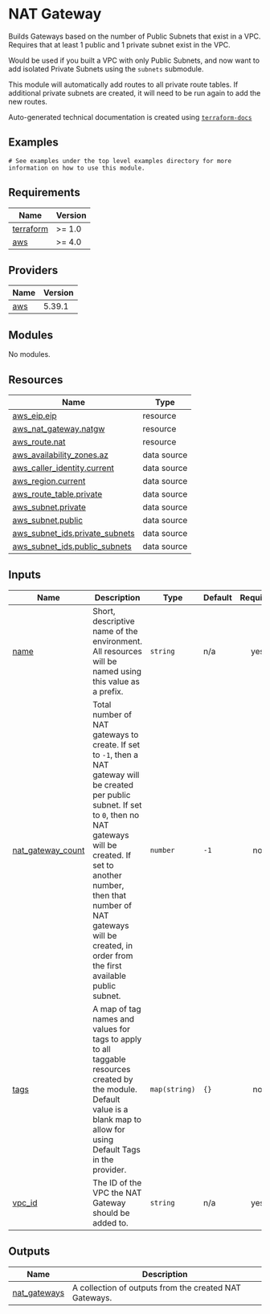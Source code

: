 # NAT Gateway

Builds Gateways based on the number of Public Subnets that exist in a VPC. Requires that at least 1 public and 1 private subnet exist in the VPC.

Would be used if you built a VPC with only Public Subnets, and now want to add isolated Private Subnets using the `subnets` submodule.

This module will automatically add routes to all private route tables. If additional private subnets are created, it will need to be run again to add the new routes.
<!-- BEGINNING OF PRE-COMMIT-TERRAFORM DOCS HOOK -->

Auto-generated technical documentation is created using [`terraform-docs`](https://terraform-docs.io/)
## Examples

```hcl
# See examples under the top level examples directory for more information on how to use this module.
```

## Requirements

| Name | Version |
|------|---------|
| <a name="requirement_terraform"></a> [terraform](#requirement\_terraform) | >= 1.0 |
| <a name="requirement_aws"></a> [aws](#requirement\_aws) | >= 4.0 |

## Providers

| Name | Version |
|------|---------|
| <a name="provider_aws"></a> [aws](#provider\_aws) | 5.39.1 |

## Modules

No modules.

## Resources

| Name | Type |
|------|------|
| [aws_eip.eip](https://registry.terraform.io/providers/hashicorp/aws/latest/docs/resources/eip) | resource |
| [aws_nat_gateway.natgw](https://registry.terraform.io/providers/hashicorp/aws/latest/docs/resources/nat_gateway) | resource |
| [aws_route.nat](https://registry.terraform.io/providers/hashicorp/aws/latest/docs/resources/route) | resource |
| [aws_availability_zones.az](https://registry.terraform.io/providers/hashicorp/aws/latest/docs/data-sources/availability_zones) | data source |
| [aws_caller_identity.current](https://registry.terraform.io/providers/hashicorp/aws/latest/docs/data-sources/caller_identity) | data source |
| [aws_region.current](https://registry.terraform.io/providers/hashicorp/aws/latest/docs/data-sources/region) | data source |
| [aws_route_table.private](https://registry.terraform.io/providers/hashicorp/aws/latest/docs/data-sources/route_table) | data source |
| [aws_subnet.private](https://registry.terraform.io/providers/hashicorp/aws/latest/docs/data-sources/subnet) | data source |
| [aws_subnet.public](https://registry.terraform.io/providers/hashicorp/aws/latest/docs/data-sources/subnet) | data source |
| [aws_subnet_ids.private_subnets](https://registry.terraform.io/providers/hashicorp/aws/latest/docs/data-sources/subnet_ids) | data source |
| [aws_subnet_ids.public_subnets](https://registry.terraform.io/providers/hashicorp/aws/latest/docs/data-sources/subnet_ids) | data source |

## Inputs

| Name | Description | Type | Default | Required |
|------|-------------|------|---------|:--------:|
| <a name="input_name"></a> [name](#input\_name) | Short, descriptive name of the environment. All resources will be named using this value as a prefix. | `string` | n/a | yes |
| <a name="input_nat_gateway_count"></a> [nat\_gateway\_count](#input\_nat\_gateway\_count) | Total number of NAT gateways to create. If set to `-1`, then a NAT gateway will be created per public subnet. If set to `0`, then no NAT gateways will be created. If set to another number, then that number of NAT gateways will be created, in order from the first available public subnet. | `number` | `-1` | no |
| <a name="input_tags"></a> [tags](#input\_tags) | A map of tag names and values for tags to apply to all taggable resources created by the module. Default value is a blank map to allow for using Default Tags in the provider. | `map(string)` | `{}` | no |
| <a name="input_vpc_id"></a> [vpc\_id](#input\_vpc\_id) | The ID of the VPC the NAT Gateway should be added to. | `string` | n/a | yes |

## Outputs

| Name | Description |
|------|-------------|
| <a name="output_nat_gateways"></a> [nat\_gateways](#output\_nat\_gateways) | A collection of outputs from the created NAT Gateways. |


<!-- END OF PRE-COMMIT-TERRAFORM DOCS HOOK -->
